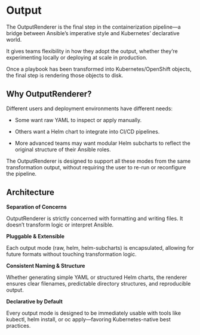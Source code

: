 # Output

The OutputRenderer is the final step in the containerization pipeline—a bridge between Ansible’s imperative style and Kubernetes’ declarative world. 

It gives teams flexibility in how they adopt the output, whether they’re experimenting locally or deploying at scale in production. 

Once a playbook has been transformed into Kubernetes/OpenShift objects, the final step is rendering those objects to disk. 

## Why OutputRenderer?

Different users and deployment environments have different needs:

* Some want raw YAML to inspect or apply manually.

* Others want a Helm chart to integrate into CI/CD pipelines.

* More advanced teams may want modular Helm subcharts to reflect the original structure of their Ansible roles.

The OutputRenderer is designed to support all these modes from the same transformation output, without requiring the user to re-run or reconfigure the pipeline.

## Architecture

**Separation of Concerns**

OutputRenderer is strictly concerned with formatting and writing files. It doesn’t transform logic or interpret Ansible.

**Pluggable & Extensible**

Each output mode (raw, helm, helm-subcharts) is encapsulated, allowing for future formats without touching transformation logic.

**Consistent Naming & Structure**

Whether generating simple YAML or structured Helm charts, the renderer ensures clear filenames, predictable directory structures, and reproducible output.

**Declarative by Default**

Every output mode is designed to be immediately usable with tools like kubectl, helm install, or oc apply—favoring Kubernetes-native best practices.

